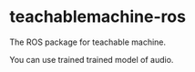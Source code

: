 # teachablemachine-ros
The ROS package for teachable machine.

You can use trained trained model of audio.
